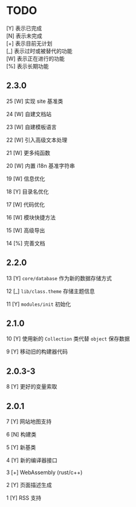 # TODO

[Y] 表示已完成  
[N] 表示未完成  
[+] 表示目前无计划  
[_] 表示过时或被替代的功能    
[W] 表示正在进行的功能  
[%] 表示长期功能

## 2.3.0

25 [W] 实现 site 基准类

24 [W] 自建文档站

23 [W] 自建模板语言

22 [W] 引入高级文本处理

21 [W] 更多纯函数

20 [W] 内置 i18n 基准字符串

19 [W] 信息优化

18 [Y] 目录名优化

17 [W] 代码优化

16 [W] 模块快捷方法

15 [W] 高级导出

14 [%] 完善文档

## 2.2.0

13 [Y] `core/database` 作为新的数据存储方式

12 [_] `lib/class.theme` 存储主题信息

11 [Y] `modules/init` 初始化

## 2.1.0

10 [Y] 使用新的 `Collection` 类代替 `object` 保存数据

9 [Y] 移动旧的构建器代码

## 2.0.3-3

8 [Y] 更好的变量索取

## 2.0.1

7 [Y] 网站地图支持

6 [N] 构建类

5 [Y] 新基类

4 [Y] 新的编译器接口

3 [+] WebAssembly (rust/c++)

2 [Y] 页面描述生成

1 [Y] RSS 支持